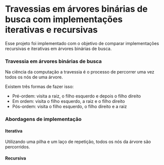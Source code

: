 # Travessias em árvores binárias de busca com implementações iterativas e recursivas

Esse projeto foi implementado com o objetivo de comparar implementações recursivas e iterativas em árvores binárias de busca.

### Travessia em árvores binárias de busca
Na ciência da computação a travessia é o processo de percorrer uma vez todos os nós de uma árvore. 

Existem três formas de fazer isso:
- Pré-ordem: visita a raiz, o filho esquerdo e depois o filho direito
- Em ordem: visita o filho esquerdo, a raiz e o filho direito
- Pós-ordem: visita o filho esquerdo, o filho direito e a raiz

### Abordagens de implementação
#### Iterativa
Utilizando uma pilha e um laço de repetição, todos os nós da árvore são percorridos.
#### Recursiva



